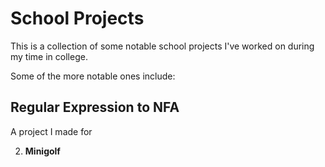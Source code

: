# School Projects
 
This is a collection of some notable school projects I've worked on during my time in college.

Some of the more notable ones include:

## Regular Expression to NFA  
A project I made for 

2. __Minigolf__
